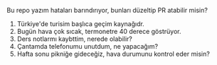 
Bu repo yazım hataları barındırıyor, bunları düzeltip PR atabilir misin?

1. Türkiye'de turisim başlıca geçim kaynağıdr.
2. Bugün hava çok sıcak, termonetre 40 derece göstrüyor.
3. Ders notlarmı kaybttim, nerede olabilir?
4. Çantamda telefonumu unutdum, ne yapacağım?
5. Hafta sonu pikniğe gideceğiz, hava durumunu kontrol eder misin?


